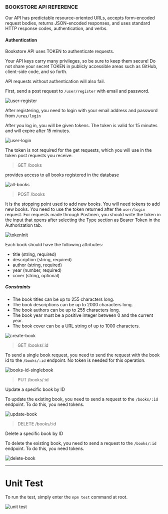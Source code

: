### BOOKSTORE API REFERENCE

Our API has predictable resource-oriented URLs, accepts form-encoded request bodies, returns JSON-encoded responses, and uses standard HTTP response codes, authentication, and verbs.


#### Authentication

Bookstore API uses TOKEN to authenticate requests. 

Your API keys carry many privileges, so be sure to keep them secure! Do not share your secret TOKEN in publicly accessible areas such as GitHub, client-side code, and so forth.

API requests without authentication will also fail.

First, send a post request to `/user/register` with email and password.

![user-register](https://user-images.githubusercontent.com/86782430/225988674-3adf460c-9345-45ba-8a41-418c320c8e1d.png)


After registering, you need to login with your email address and password from `/ures/login`

After you log in, you will be given tokens. The token is valid for 15 minutes and will expire after 15 minutes.

![user-login](https://user-images.githubusercontent.com/86782430/225988706-dcbe20c0-7ea4-4f84-b728-881ee80e1538.png)


The token is not required for the get requests, which you will use in the token post requests you receive.

>GET /books 

provides access to all books registered in the database

![all-books](https://user-images.githubusercontent.com/86782430/225986460-e1795c37-9607-4c4a-9ead-7c520bb1deae.png)

>POST /books 

It is the stopping point used to add new books. You will need tokens to add new books. You need to use the token returned after the `user/login` request. For requests made through Postmen, you should write the token in the input that opens after selecting the Type section as Bearer Token in the Authorization tab.

![tokenInit](https://user-images.githubusercontent.com/86782430/225987387-7a334e43-297a-4329-a504-eecc46b518e4.png)

Each book should have the following attributes:
+ title (string, required)
+ description (string, required) 
+ author (string, required)
+ year (number, required)
+ cover (string, optional)

##### Constraints

+ The book titles can be up to 255 characters long.
+ The book descriptions can be up to 2000 characters long.
+ The book authors can be up to 255 characters long.
+ The book year must be a positive integer between 0 and the current year.
+ The book cover can be a URL string of up to 1000 characters.

![create-book](https://user-images.githubusercontent.com/86782430/225988491-b3c5b0ac-a6ff-4ec6-9b53-c152c910f2f6.png)

>GET /books/:id 

To send a single book request, you need to send the request with the book id to the `/books/:id` endpoint. No token is needed for this operation.

![books-id-singlebook](https://user-images.githubusercontent.com/86782430/225989717-3e0cd474-4917-4eef-abdc-8435448f175c.png)

>PUT /books/:id

 Update a specific book by ID

To update the existing book, you need to send a request to the `/books/:id` endpoint. To do this, you need tokens.

![update-book](https://user-images.githubusercontent.com/86782430/225998197-f1acef1a-ae7d-4eb1-8dba-e98d39f35186.png)


> DELETE /books/:id 

Delete a specific book by ID

To delete the existing book, you need to send a request to the `/books/:id` endpoint. To do this, you need tokens.

![delete-book](https://user-images.githubusercontent.com/86782430/225998595-faa8809c-8997-42d0-ad85-c9b7a8013de1.png)

<hr>

# Unit Test

To run the test, simply enter the `npm test` command at root.


![unit test](https://user-images.githubusercontent.com/86782430/226000498-d2e546a0-ef0a-46bf-b73e-a649cb338b40.png)


